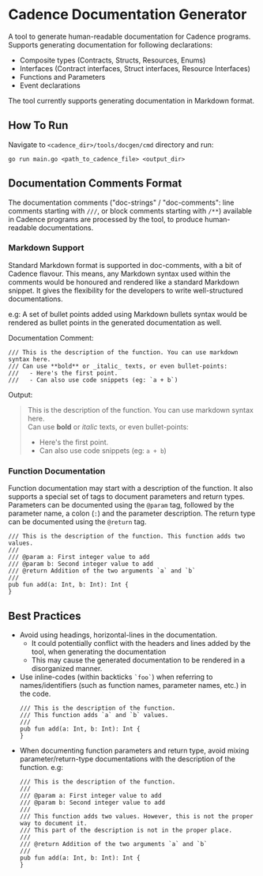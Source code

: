 # Cadence Documentation Generator

A tool to generate human-readable documentation for Cadence programs.
Supports generating documentation for following declarations:
- Composite types (Contracts, Structs, Resources, Enums)
- Interfaces (Contract interfaces, Struct interfaces, Resource Interfaces)
- Functions and Parameters
- Event declarations


The tool currently supports generating documentation in Markdown format.

## How To Run
Navigate to `<cadence_dir>/tools/docgen/cmd` directory and run:
```
go run main.go <path_to_cadence_file> <output_dir>
```

## Documentation Comments Format
The documentation comments ("doc-strings" / "doc-comments": line comments starting with `///`,
or block comments starting with `/**`) available in Cadence programs are processed by the tool,
to produce human-readable documentations.

### Markdown Support
Standard Markdown format is supported in doc-comments, with a bit of Cadence flavour.
This means, any Markdown syntax used within the comments would be honoured and rendered like a standard Markdown snippet.
It gives the flexibility for the developers to write well-structured documentations.

e.g: A set of bullet points added using Markdown bullets syntax would be rendered as bullet points in the
generated documentation as well.

Documentation Comment:
```
/// This is the description of the function. You can use markdown syntax here.
/// Can use **bold** or _italic_ texts, or even bullet-points:
///   - Here's the first point.
///   - Can also use code snippets (eg: `a + b`)
  ```
Output:

>This is the description of the function. You can use markdown syntax here.<br/>
>Can use **bold** or _italic_ texts, or even bullet-points:
>   - Here's the first point.
>   - Can also use code snippets (eg: `a + b`)


### Function Documentation
Function documentation may start with a description of the function.
It also supports a special set of tags to document parameters and return types.
Parameters can be documented using the `@param` tag, followed by the parameter name, a colon (`:`) and the parameter description.
The return type can be documented using the `@return` tag.

```
/// This is the description of the function. This function adds two values.
///
/// @param a: First integer value to add
/// @param b: Second integer value to add
/// @return Addition of the two arguments `a` and `b`
///
pub fun add(a: Int, b: Int): Int {
}
```

## Best Practices
- Avoid using headings, horizontal-lines in the documentation.
  - It could potentially conflict with the headers and lines added by the tool, when generating the documentation
  - This may cause the generated documentation to be rendered in a disorganized manner.
- Use inline-codes (within backticks `` `foo` ``) when referring to names/identifiers (such as function names,
  parameter names, etc.) in the code.
  ```
  /// This is the description of the function.
  /// This function adds `a` and `b` values.
  ///
  pub fun add(a: Int, b: Int): Int {
  }
  ```
- When documenting function parameters and return type, avoid mixing parameter/return-type documentations
  with the description of the function. e.g:
  ```
  /// This is the description of the function.
  ///
  /// @param a: First integer value to add
  /// @param b: Second integer value to add
  ///
  /// This function adds two values. However, this is not the proper way to document it.
  /// This part of the description is not in the proper place.
  ///
  /// @return Addition of the two arguments `a` and `b`
  ///
  pub fun add(a: Int, b: Int): Int {
  }
  ```
